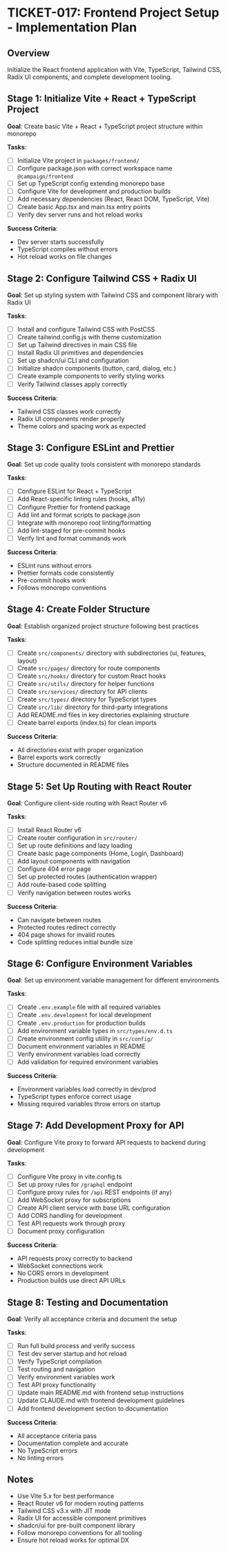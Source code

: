 # TICKET-017: Frontend Project Setup - Implementation Plan

## Overview

Initialize the React frontend application with Vite, TypeScript, Tailwind CSS, Radix UI components, and complete development tooling.

## Stage 1: Initialize Vite + React + TypeScript Project

**Goal**: Create basic Vite + React + TypeScript project structure within monorepo

**Tasks**:

- [ ] Initialize Vite project in `packages/frontend/`
- [ ] Configure package.json with correct workspace name `@campaign/frontend`
- [ ] Set up TypeScript config extending monorepo base
- [ ] Configure Vite for development and production builds
- [ ] Add necessary dependencies (React, React DOM, TypeScript, Vite)
- [ ] Create basic App.tsx and main.tsx entry points
- [ ] Verify dev server runs and hot reload works

**Success Criteria**:

- Dev server starts successfully
- TypeScript compiles without errors
- Hot reload works on file changes

## Stage 2: Configure Tailwind CSS + Radix UI

**Goal**: Set up styling system with Tailwind CSS and component library with Radix UI

**Tasks**:

- [ ] Install and configure Tailwind CSS with PostCSS
- [ ] Create tailwind.config.js with theme customization
- [ ] Set up Tailwind directives in main CSS file
- [ ] Install Radix UI primitives and dependencies
- [ ] Set up shadcn/ui CLI and configuration
- [ ] Initialize shadcn components (button, card, dialog, etc.)
- [ ] Create example components to verify styling works
- [ ] Verify Tailwind classes apply correctly

**Success Criteria**:

- Tailwind CSS classes work correctly
- Radix UI components render properly
- Theme colors and spacing work as expected

## Stage 3: Configure ESLint and Prettier

**Goal**: Set up code quality tools consistent with monorepo standards

**Tasks**:

- [ ] Configure ESLint for React + TypeScript
- [ ] Add React-specific linting rules (hooks, a11y)
- [ ] Configure Prettier for frontend package
- [ ] Add lint and format scripts to package.json
- [ ] Integrate with monorepo root linting/formatting
- [ ] Add lint-staged for pre-commit hooks
- [ ] Verify lint and format commands work

**Success Criteria**:

- ESLint runs without errors
- Prettier formats code consistently
- Pre-commit hooks work
- Follows monorepo conventions

## Stage 4: Create Folder Structure

**Goal**: Establish organized project structure following best practices

**Tasks**:

- [ ] Create `src/components/` directory with subdirectories (ui, features, layout)
- [ ] Create `src/pages/` directory for route components
- [ ] Create `src/hooks/` directory for custom React hooks
- [ ] Create `src/utils/` directory for helper functions
- [ ] Create `src/services/` directory for API clients
- [ ] Create `src/types/` directory for TypeScript types
- [ ] Create `src/lib/` directory for third-party integrations
- [ ] Add README.md files in key directories explaining structure
- [ ] Create barrel exports (index.ts) for clean imports

**Success Criteria**:

- All directories exist with proper organization
- Barrel exports work correctly
- Structure documented in README files

## Stage 5: Set Up Routing with React Router

**Goal**: Configure client-side routing with React Router v6

**Tasks**:

- [ ] Install React Router v6
- [ ] Create router configuration in `src/router/`
- [ ] Set up route definitions and lazy loading
- [ ] Create basic page components (Home, Login, Dashboard)
- [ ] Add layout components with navigation
- [ ] Configure 404 error page
- [ ] Set up protected routes (authentication wrapper)
- [ ] Add route-based code splitting
- [ ] Verify navigation between routes works

**Success Criteria**:

- Can navigate between routes
- Protected routes redirect correctly
- 404 page shows for invalid routes
- Code splitting reduces initial bundle size

## Stage 6: Configure Environment Variables

**Goal**: Set up environment variable management for different environments

**Tasks**:

- [ ] Create `.env.example` file with all required variables
- [ ] Create `.env.development` for local development
- [ ] Create `.env.production` for production builds
- [ ] Add environment variable types in `src/types/env.d.ts`
- [ ] Create environment config utility in `src/config/`
- [ ] Document environment variables in README
- [ ] Verify environment variables load correctly
- [ ] Add validation for required environment variables

**Success Criteria**:

- Environment variables load correctly in dev/prod
- TypeScript types enforce correct usage
- Missing required variables throw errors on startup

## Stage 7: Add Development Proxy for API

**Goal**: Configure Vite proxy to forward API requests to backend during development

**Tasks**:

- [ ] Configure Vite proxy in vite.config.ts
- [ ] Set up proxy rules for `/graphql` endpoint
- [ ] Configure proxy rules for `/api` REST endpoints (if any)
- [ ] Add WebSocket proxy for subscriptions
- [ ] Create API client service with base URL configuration
- [ ] Add CORS handling for development
- [ ] Test API requests work through proxy
- [ ] Document proxy configuration

**Success Criteria**:

- API requests proxy correctly to backend
- WebSocket connections work
- No CORS errors in development
- Production builds use direct API URLs

## Stage 8: Testing and Documentation

**Goal**: Verify all acceptance criteria and document the setup

**Tasks**:

- [ ] Run full build process and verify success
- [ ] Test dev server startup and hot reload
- [ ] Verify TypeScript compilation
- [ ] Test routing and navigation
- [ ] Verify environment variables work
- [ ] Test API proxy functionality
- [ ] Update main README.md with frontend setup instructions
- [ ] Update CLAUDE.md with frontend development guidelines
- [ ] Add frontend development section to documentation

**Success Criteria**:

- All acceptance criteria pass
- Documentation complete and accurate
- No TypeScript errors
- No linting errors

## Notes

- Use Vite 5.x for best performance
- React Router v6 for modern routing patterns
- Tailwind CSS v3.x with JIT mode
- Radix UI for accessible component primitives
- shadcn/ui for pre-built component library
- Follow monorepo conventions for all tooling
- Ensure hot reload works for optimal DX
